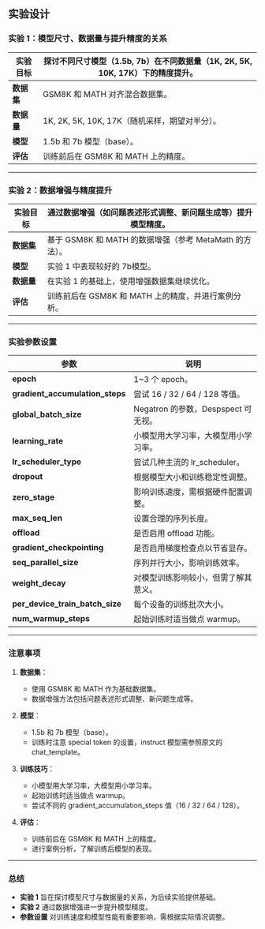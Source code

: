 ## 实验设计

### 实验 1：模型尺寸、数据量与提升精度的关系

| **实验目标** | 探讨不同尺寸模型（1.5b, 7b）在不同数据量（1K, 2K, 5K, 10K, 17K）下的精度提升。 |
| ------------------ | ------------------------------------------------------------------------------ |
| **数据集**   | GSM8K 和 MATH 对齐混合数据集。                                                 |
| **数据量**   | 1K, 2K, 5K, 10K, 17K（随机采样，期望对半分）。                                 |
| **模型**     | 1.5b 和 7b 模型（base）。                                                      |
| **评估**     | 训练前后在 GSM8K 和 MATH 上的精度。                                            |

---

### 实验 2：数据增强与精度提升

| **实验目标** | 通过数据增强（如问题表述形式调整、新问题生成等）提升模型精度。 |
| ------------------ | -------------------------------------------------------------- |
| **数据集**   | 基于 GSM8K 和 MATH 的数据增强（参考 MetaMath 的方法）。        |
| **模型**     | 实验 1 中表现较好的 7b模型。                                   |
| **数据量**   | 在实验 1 的基础上，使用增强数据集继续优化。                    |
| **评估**     | 训练前后在 GSM8K 和 MATH 上的精度，并进行案例分析。            |

---

### 实验参数设置

| **参数**                        | **说明**                       |
| ------------------------------------- | ------------------------------------ |
| **epoch**                       | 1~3 个 epoch。                       |
| **gradient_accumulation_steps** | 尝试 16 / 32 / 64 / 128 等值。       |
| **global_batch_size**           | Negatron 的参数，Despspect 可无视。  |
| **learning_rate**               | 小模型用大学习率，大模型用小学习率。 |
| **lr_scheduler_type**           | 尝试几种主流的 lr_scheduler。        |
| **dropout**                     | 根据模型大小和训练稳定性调整。       |
| **zero_stage**                  | 影响训练速度，需根据硬件配置调整。   |
| **max_seq_len**                 | 设置合理的序列长度。                 |
| **offload**                     | 是否启用 offload 功能。              |
| **gradient_checkpointing**      | 是否启用梯度检查点以节省显存。       |
| **seq_parallel_size**           | 序列并行大小，影响训练效率。         |
| **weight_decay**                | 对模型训练影响较小，但需了解其意义。 |
| **per_device_train_batch_size** | 每个设备的训练批次大小。             |
| **num_warmup_steps**            | 起始训练时适当做点 warmup。          |

---

### 注意事项

1. **数据集**：

   - 使用 GSM8K 和 MATH 作为基础数据集。
   - 数据增强方法包括问题表述形式调整、新问题生成等。
2. **模型**：

   - 1.5b 和 7b 模型（base）。
   - 训练时注意 special token 的设置，instruct 模型需参照原文的 chat_template。
3. **训练技巧**：

   - 小模型用大学习率，大模型用小学习率。
   - 起始训练时适当做点 warmup。
   - 尝试不同的 gradient_accumulation_steps 值（16 / 32 / 64 / 128）。
4. **评估**：

   - 训练前后在 GSM8K 和 MATH 上的精度。
   - 进行案例分析，了解训练后模型的表现。

---

### 总结

- **实验 1** 旨在探讨模型尺寸与数据量的关系，为后续实验提供基础。
- **实验 2** 通过数据增强进一步提升模型精度。
- **参数设置** 对训练速度和模型性能有重要影响，需根据实际情况调整。
